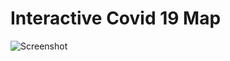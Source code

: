 # Interactive Covid 19 Map

![Screenshot](https://lh3.googleusercontent.com/oSnXBImdBinbTvGxjotbbVxqLJyJ__EmkXcgm5-m0MmOPcx9VUWYtd9n_5SNmkmAcsSfjOOVHz8ySnOBBK4O=s0)
